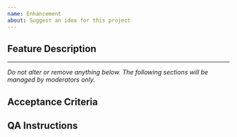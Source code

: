 ```yaml
---
name: Enhancement
about: Suggest an idea for this project
---
```


## Feature Description

<!-- Please describe clear and concisely which problem the feature would solve or which publisher needs it would address. -->

---

_Do not alter or remove anything below. The following sections will be managed by moderators only._

## Acceptance Criteria

## QA Instructions
